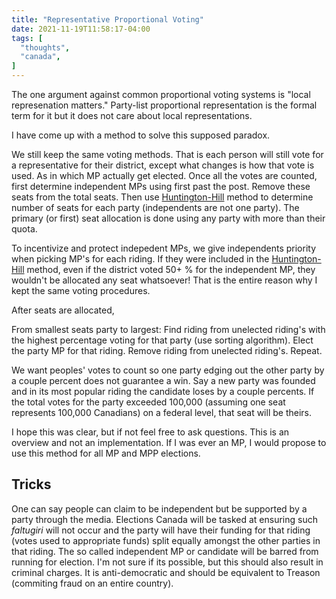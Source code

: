 ```yaml
---
title: "Representative Proportional Voting"
date: 2021-11-19T11:58:17-04:00
tags: [
  "thoughts",
  "canada",
]
---
```


The one argument against common proportional voting systems is "local represenation matters."
Party-list proportional representation is the formal term for it but it does not care about local representations.

I have come up with a method to solve this supposed paradox.

We still keep the same voting methods. That is each person will still vote for a representative for their district, except what changes is how that vote is used. As in which MP actually get elected. Once all the votes are counted, first determine independent MPs using first past the post. Remove these seats from the total seats. Then use [Huntington-Hill](https://en.wikipedia.org/wiki/Huntington-Hill_method) method to determine number of seats for each party (independents are not one party). The primary (or first) seat allocation is done using any party with more than their quota.

To incentivize and protect indepedent MPs, we give independents priority when picking MP's for each riding. If they were included in the [Huntington-Hill](https://en.wikipedia.org/wiki/Huntington-Hill_method) method, even if the district voted 50+ % for the independent MP, they wouldn't
be allocated any seat whatsoever! That is the entire reason why I kept the same voting procedures.

After seats are allocated,

From smallest seats party to largest:
Find riding from unelected riding's with the highest percentage voting for that party (use sorting algorithm). Elect the party MP for that riding. Remove riding from unelected riding's. Repeat.

We want peoples' votes to count so one party edging out the other party by a couple percent does not guarantee a win. Say a new party was founded and in its most popular riding the candidate loses by a couple percents.
If the total votes for the party exceeded 100,000 (assuming one seat represents 100,000 Canadians) on a federal level, that seat will be theirs.

I hope this was clear, but if not feel free to ask questions. This is an overview and not an implementation. If I was ever an MP, I would propose to use this method for all MP and MPP elections.

## Tricks

One can say people can claim to be independent but be supported by a party through the media. Elections Canada will be tasked at ensuring such _faltugiri_ will not occur and the party will have their funding for that riding (votes used to appropriate funds) split equally amongst the other parties in that riding. The so called independent MP or candidate will be barred from running for election. I'm not sure if its possible, but this should also result in criminal charges. It is anti-democratic and should be equivalent to Treason (commiting fraud on an entire country).
